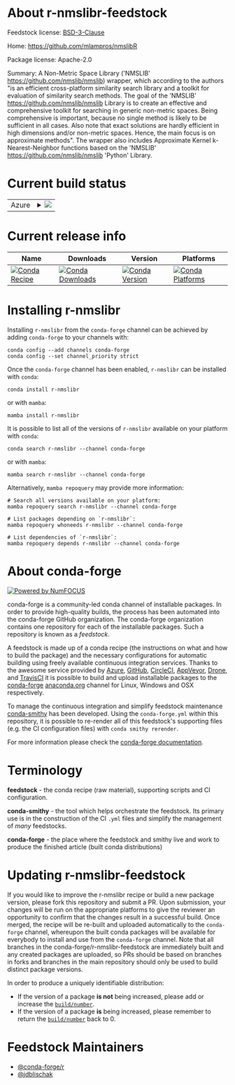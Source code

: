 About r-nmslibr-feedstock
=========================

Feedstock license: [BSD-3-Clause](https://github.com/conda-forge/r-nmslibr-feedstock/blob/main/LICENSE.txt)

Home: https://github.com/mlampros/nmslibR

Package license: Apache-2.0

Summary: A Non-Metric Space Library ('NMSLIB' <https://github.com/nmslib/nmslib>) wrapper, which according to the authors "is an efficient cross-platform similarity search library and a toolkit for evaluation of similarity search methods. The goal of the 'NMSLIB' <https://github.com/nmslib/nmslib> Library is to create an effective and comprehensive toolkit for searching in generic non-metric spaces. Being comprehensive is important, because no single method is likely to be sufficient in all cases. Also note that exact solutions are hardly efficient in high dimensions and/or non-metric spaces. Hence, the main focus is on approximate methods". The wrapper also includes Approximate Kernel k-Nearest-Neighbor functions based on the 'NMSLIB' <https://github.com/nmslib/nmslib> 'Python' Library.

Current build status
====================


<table>
    
  <tr>
    <td>Azure</td>
    <td>
      <details>
        <summary>
          <a href="https://dev.azure.com/conda-forge/feedstock-builds/_build/latest?definitionId=17184&branchName=main">
            <img src="https://dev.azure.com/conda-forge/feedstock-builds/_apis/build/status/r-nmslibr-feedstock?branchName=main">
          </a>
        </summary>
        <table>
          <thead><tr><th>Variant</th><th>Status</th></tr></thead>
          <tbody><tr>
              <td>linux_64_r_base4.3</td>
              <td>
                <a href="https://dev.azure.com/conda-forge/feedstock-builds/_build/latest?definitionId=17184&branchName=main">
                  <img src="https://dev.azure.com/conda-forge/feedstock-builds/_apis/build/status/r-nmslibr-feedstock?branchName=main&jobName=linux&configuration=linux%20linux_64_r_base4.3" alt="variant">
                </a>
              </td>
            </tr><tr>
              <td>linux_64_r_base4.4</td>
              <td>
                <a href="https://dev.azure.com/conda-forge/feedstock-builds/_build/latest?definitionId=17184&branchName=main">
                  <img src="https://dev.azure.com/conda-forge/feedstock-builds/_apis/build/status/r-nmslibr-feedstock?branchName=main&jobName=linux&configuration=linux%20linux_64_r_base4.4" alt="variant">
                </a>
              </td>
            </tr><tr>
              <td>osx_64_r_base4.3</td>
              <td>
                <a href="https://dev.azure.com/conda-forge/feedstock-builds/_build/latest?definitionId=17184&branchName=main">
                  <img src="https://dev.azure.com/conda-forge/feedstock-builds/_apis/build/status/r-nmslibr-feedstock?branchName=main&jobName=osx&configuration=osx%20osx_64_r_base4.3" alt="variant">
                </a>
              </td>
            </tr><tr>
              <td>osx_64_r_base4.4</td>
              <td>
                <a href="https://dev.azure.com/conda-forge/feedstock-builds/_build/latest?definitionId=17184&branchName=main">
                  <img src="https://dev.azure.com/conda-forge/feedstock-builds/_apis/build/status/r-nmslibr-feedstock?branchName=main&jobName=osx&configuration=osx%20osx_64_r_base4.4" alt="variant">
                </a>
              </td>
            </tr><tr>
              <td>win_64_r_base4.3</td>
              <td>
                <a href="https://dev.azure.com/conda-forge/feedstock-builds/_build/latest?definitionId=17184&branchName=main">
                  <img src="https://dev.azure.com/conda-forge/feedstock-builds/_apis/build/status/r-nmslibr-feedstock?branchName=main&jobName=win&configuration=win%20win_64_r_base4.3" alt="variant">
                </a>
              </td>
            </tr><tr>
              <td>win_64_r_base4.4</td>
              <td>
                <a href="https://dev.azure.com/conda-forge/feedstock-builds/_build/latest?definitionId=17184&branchName=main">
                  <img src="https://dev.azure.com/conda-forge/feedstock-builds/_apis/build/status/r-nmslibr-feedstock?branchName=main&jobName=win&configuration=win%20win_64_r_base4.4" alt="variant">
                </a>
              </td>
            </tr>
          </tbody>
        </table>
      </details>
    </td>
  </tr>
</table>

Current release info
====================

| Name | Downloads | Version | Platforms |
| --- | --- | --- | --- |
| [![Conda Recipe](https://img.shields.io/badge/recipe-r--nmslibr-green.svg)](https://anaconda.org/conda-forge/r-nmslibr) | [![Conda Downloads](https://img.shields.io/conda/dn/conda-forge/r-nmslibr.svg)](https://anaconda.org/conda-forge/r-nmslibr) | [![Conda Version](https://img.shields.io/conda/vn/conda-forge/r-nmslibr.svg)](https://anaconda.org/conda-forge/r-nmslibr) | [![Conda Platforms](https://img.shields.io/conda/pn/conda-forge/r-nmslibr.svg)](https://anaconda.org/conda-forge/r-nmslibr) |

Installing r-nmslibr
====================

Installing `r-nmslibr` from the `conda-forge` channel can be achieved by adding `conda-forge` to your channels with:

```
conda config --add channels conda-forge
conda config --set channel_priority strict
```

Once the `conda-forge` channel has been enabled, `r-nmslibr` can be installed with `conda`:

```
conda install r-nmslibr
```

or with `mamba`:

```
mamba install r-nmslibr
```

It is possible to list all of the versions of `r-nmslibr` available on your platform with `conda`:

```
conda search r-nmslibr --channel conda-forge
```

or with `mamba`:

```
mamba search r-nmslibr --channel conda-forge
```

Alternatively, `mamba repoquery` may provide more information:

```
# Search all versions available on your platform:
mamba repoquery search r-nmslibr --channel conda-forge

# List packages depending on `r-nmslibr`:
mamba repoquery whoneeds r-nmslibr --channel conda-forge

# List dependencies of `r-nmslibr`:
mamba repoquery depends r-nmslibr --channel conda-forge
```


About conda-forge
=================

[![Powered by
NumFOCUS](https://img.shields.io/badge/powered%20by-NumFOCUS-orange.svg?style=flat&colorA=E1523D&colorB=007D8A)](https://numfocus.org)

conda-forge is a community-led conda channel of installable packages.
In order to provide high-quality builds, the process has been automated into the
conda-forge GitHub organization. The conda-forge organization contains one repository
for each of the installable packages. Such a repository is known as a *feedstock*.

A feedstock is made up of a conda recipe (the instructions on what and how to build
the package) and the necessary configurations for automatic building using freely
available continuous integration services. Thanks to the awesome service provided by
[Azure](https://azure.microsoft.com/en-us/services/devops/), [GitHub](https://github.com/),
[CircleCI](https://circleci.com/), [AppVeyor](https://www.appveyor.com/),
[Drone](https://cloud.drone.io/welcome), and [TravisCI](https://travis-ci.com/)
it is possible to build and upload installable packages to the
[conda-forge](https://anaconda.org/conda-forge) [anaconda.org](https://anaconda.org/)
channel for Linux, Windows and OSX respectively.

To manage the continuous integration and simplify feedstock maintenance
[conda-smithy](https://github.com/conda-forge/conda-smithy) has been developed.
Using the ``conda-forge.yml`` within this repository, it is possible to re-render all of
this feedstock's supporting files (e.g. the CI configuration files) with ``conda smithy rerender``.

For more information please check the [conda-forge documentation](https://conda-forge.org/docs/).

Terminology
===========

**feedstock** - the conda recipe (raw material), supporting scripts and CI configuration.

**conda-smithy** - the tool which helps orchestrate the feedstock.
                   Its primary use is in the construction of the CI ``.yml`` files
                   and simplify the management of *many* feedstocks.

**conda-forge** - the place where the feedstock and smithy live and work to
                  produce the finished article (built conda distributions)


Updating r-nmslibr-feedstock
============================

If you would like to improve the r-nmslibr recipe or build a new
package version, please fork this repository and submit a PR. Upon submission,
your changes will be run on the appropriate platforms to give the reviewer an
opportunity to confirm that the changes result in a successful build. Once
merged, the recipe will be re-built and uploaded automatically to the
`conda-forge` channel, whereupon the built conda packages will be available for
everybody to install and use from the `conda-forge` channel.
Note that all branches in the conda-forge/r-nmslibr-feedstock are
immediately built and any created packages are uploaded, so PRs should be based
on branches in forks and branches in the main repository should only be used to
build distinct package versions.

In order to produce a uniquely identifiable distribution:
 * If the version of a package **is not** being increased, please add or increase
   the [``build/number``](https://docs.conda.io/projects/conda-build/en/latest/resources/define-metadata.html#build-number-and-string).
 * If the version of a package **is** being increased, please remember to return
   the [``build/number``](https://docs.conda.io/projects/conda-build/en/latest/resources/define-metadata.html#build-number-and-string)
   back to 0.

Feedstock Maintainers
=====================

* [@conda-forge/r](https://github.com/orgs/conda-forge/teams/r/)
* [@jdblischak](https://github.com/jdblischak/)

